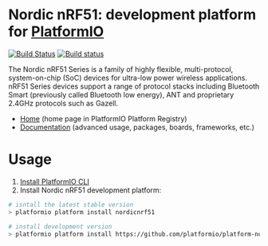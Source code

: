 # Nordic nRF51: development platform for [PlatformIO](http://platformio.org)
[![Build Status](https://travis-ci.org/platformio/platform-nordicnrf51.svg?branch=develop)](https://travis-ci.org/platformio/platform-nordicnrf51)
[![Build status](https://ci.appveyor.com/api/projects/status/e6cno5podkuha0ox/branch/develop?svg=true)](https://ci.appveyor.com/project/ivankravets/platform-nordicnrf51/branch/develop)

The Nordic nRF51 Series is a family of highly flexible, multi-protocol, system-on-chip (SoC) devices for ultra-low power wireless applications. nRF51 Series devices support a range of protocol stacks including Bluetooth Smart (previously called Bluetooth low energy), ANT and proprietary 2.4GHz protocols such as Gazell.

* [Home](http://platformio.org/platforms/nordicnrf51) (home page in PlatformIO Platform Registry)
* [Documentation](http://docs.platformio.org/en/latest/platforms/nordicnrf51.html) (advanced usage, packages, boards, frameworks, etc.)

# Usage

1. [Install PlatformIO CLI](http://docs.platformio.org/en/latest/installation.html)
2. Install Nordic nRF51 development platform:
```bash
# isntall the latest stable version
> platformio platform install nordicnrf51

# install development version
> platformio platform install https://github.com/platformio/platform-nordicnrf51/archive/develop.zip
```
